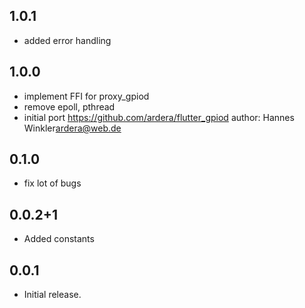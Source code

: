 ## 1.0.1

* added error handling

## 1.0.0

* implement FFI for proxy_gpiod
* remove epoll, pthread
* initial port https://github.com/ardera/flutter_gpiod author: Hannes Winkler<ardera@web.de>

## 0.1.0

* fix lot of bugs

## 0.0.2+1

* Added constants

## 0.0.1

* Initial release.
